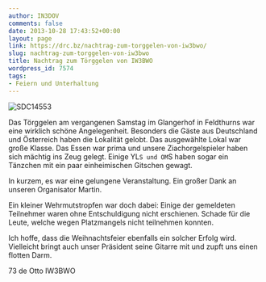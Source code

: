 ```yaml
---
author: IN3DOV
comments: false
date: 2013-10-28 17:43:52+00:00
layout: page
link: https://drc.bz/nachtrag-zum-torggelen-von-iw3bwo/
slug: nachtrag-zum-torggelen-von-iw3bwo
title: Nachtrag zum Törggelen von IW3BWO
wordpress_id: 7574
tags:
- Feiern und Unterhaltung
---
```


![SDC14553](https://drc.bz/wp-content/uploads/2013/10/SDC14553.jpg)


Das Törggelen am vergangenen Samstag im Glangerhof in Feldthurns war eine wirklich schöne Angelegenheit. Besonders die Gäste aus Deutschland und Österreich haben die Lokalität gelobt. Das ausgewählte Lokal war große Klasse. Das Essen war prima und unsere Ziachorgelspieler haben sich mächtig ins Zeug gelegt. Einige YL`S und OM`S haben sogar ein Tänzchen mit ein paar einheimischen Gitschen gewagt.




In kurzem, es war eine gelungene Veranstaltung. Ein großer Dank an unseren Organisator Martin.




Ein kleiner Wehrmutstropfen war doch dabei: Einige der gemeldeten Teilnehmer waren ohne Entschuldigung nicht erschienen. Schade für die Leute, welche wegen Platzmangels nicht teilnehmen konnten.




Ich hoffe, dass die Weihnachtsfeier ebenfalls ein solcher Erfolg wird. Vielleicht bringt auch unser Präsident seine Gitarre mit und zupft uns einen flotten Darm.




73 de Otto IW3BWO
